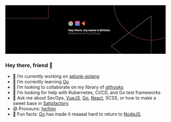 <img src="https://github.com/brittonhayes/brittonhayes/blob/master/GithubBanner.png">

### Hey there, friend 👋

- 🔭 I’m currently working on [splunk-golang](https://github.com/brittonhayes/splunk-golang)
- 🌱 I’m currently learning [Go](https://golang.org)
- 👯 I’m looking to collaborate on my library of [githooks](https://github.com/brittonhayes/githooks)
- 🤔 I’m looking for help with Kubernetes, CI/CD, and Go test frameworks
- 💬 Ask me about SecOps, [VueJS](https://vuejs.org/), [Go](https://golang.org), [React](https://reactjs.org/), SCSS, or how to make a sweet base in [Satisfactory](https://www.satisfactorygame.com/). 
- 😄 Pronouns: [he/him](https://pronoun.is/he)
- :hamster: Fun facts: [Go](https://golang.org) has made it reaaaal hard to return to [NodeJS](https://nodejs.org/en/). 

